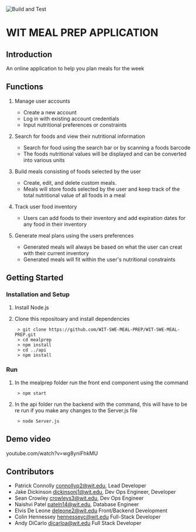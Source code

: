 ![Build and Test](https://github.com/drphamwit/swe-sample-project-github-repo/workflows/Build%20and%20Test/badge.svg)

# WIT MEAL PREP APPLICATION

## Introduction

An online application to help you plan meals for the week

## Functions
1. Manage user accounts
	* Create a new account
	* Log in with existing account credentials
	* Input nutritional preferences or constraints
	
2. Search for foods and view their nutritional information
	* Search for food using the search bar or by scanning a foods barcode
	* The foods nutritional values will be displayed and can be converted into various units
	
3. Build meals consisting of foods selected by the user
	* Create, edit, and delete custom meals.
	* Meals will store foods selected by the user and keep track of the total nutritional value of all foods in a meal
	
4. Track user food inventory 
	* Users can add foods to their inventory and add expiration dates for any food in their inventory

5. Generate meal plans using the users preferences 
	* Generated meals will always be based on what the user can creat with their current inventory  
	* Generated meals will fit within the user's nutritional constraints 

## Getting Started
### Installation and Setup

1. Install Node.js 
2. Clone this repositoary and install dependencies 

		> git clone https://github.com/WIT-SWE-MEAL-PREP/WIT-SWE-MEAL-PREP.git
		> cd mealprep
		> npm install
		> cd ../api
		> npm install

### Run

1. In the mealprep folder run the front end component using the command 

		> npm start

2. In the api folder run the backend with the command, this will have to be re run if you make any changes to the Server.js file 
 
		> node Server.js


## Demo video

youtube.com/watch?v=wg8yniFhkMU

## Contributors

* Patrick Connolly connollyp2@wit.edu, Lead Developer
* Jake Dickinson dickinsonj1@wit.edu, Dev Ops Engineer, Developer
* Sean Crowley crowleys3@wit.edu, Dev Ops Engineer
* Naishvi Patel pateln14@wit.edu, Database Engineer 
* Elvis De Leone deleone2@wit.edu Front/Backend Development 
* Colin Hennessey hennesseyc@wit.edu Full-Stack Developer
* Andy DiCarlo dicarloa@wit.edu Full Stack Developer
